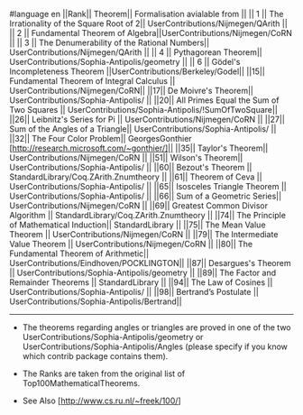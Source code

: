 #language en
||Rank|| Theorem|| Formalisation avialable from ||
|| 1 || The Irrationality of the Square Root of 2|| UserContributions/Nijmegen/QArith ||
|| 2 || Fundamental Theorem of Algebra||UserContributions/Nijmegen/CoRN ||
|| 3 || The Denumerability of the Rational Numbers|| UserContributions/Nijmegen/QArith ||
|| 4 || Pythagorean Theorem|| UserContributions/Sophia-Antipolis/geometry ||
|| 6 || Gödel's Incompleteness Theorem ||UserContributions/Berkeley/Godel||
||15|| Fundamental Theorem of Integral Calculus || UserContributions/Nijmegen/CoRN||
||17|| De Moivre's Theorem|| UserContributions/Sophia-Antipolis/  ||
||20|| All Primes Equal the Sum of Two Squares || UserContributions/Sophia-Antipolis/!SumOfTwoSquare||
||26|| Leibnitz's Series for Pi || UserContributions/Nijmegen/CoRN ||
||27|| Sum of the Angles of a Triangle|| UserContributions/Sophia-Antipolis/  ||
||32|| The Four Color Problem|| GeorgesGonthier [http://research.microsoft.com/~gonthier/]||
||35|| Taylor's Theorem|| UserContributions/Nijmegen/CoRN ||
||51|| Wilson's Theorem|| UserContributions/Sophia-Antipolis/ ||
||60|| Bezout's Theorem || StandardLibrary/Coq.ZArith.Znumtheory ||
||61|| Theorem of Ceva || UserContributions/Sophia-Antipolis/ ||
||65|| Isosceles Triangle Theorem || UserContributions/Sophia-Antipolis/  ||
||66|| Sum of a Geometric Series|| UserContributions/Nijmegen/CoRN ||
||69|| Greatest Common Divisor Algorithm || StandardLibrary/Coq.ZArith.Znumtheory ||
||74|| The Principle of Mathematical Induction|| StandardLibrary ||
||75|| The Mean Value Theorem || UserContributions/Nijmegen/CoRN ||
||79|| The Intermediate Value Theorem || UserContributions/Nijmegen/CoRN ||
||80|| The Fundamental Theorem of Arithmetic|| UserContributions/Eindhoven/POCKLINGTON||
||87|| Desargues's Theorem || UserContributions/Sophia-Antipolis/geometry ||
||89|| The Factor and Remainder Theorems || StandardLibrary ||
||94|| The Law of Cosines || UserContributions/Sophia-Antipolis/  ||
||98|| Bertrand’s Postulate || UserContributions/Sophia-Antipolis/Bertrand||


----

 * The theorems regarding angles or triangles are proved in one of the two UserContributions/Sophia-Antipolis/geometry or UserContributions/Sophia-Antipolis/Angles (please specify if you know which contrib package contains them).

 * The Ranks are taken from the original list of Top100MathematicalTheorems.

 * See Also [http://www.cs.ru.nl/~freek/100/]
